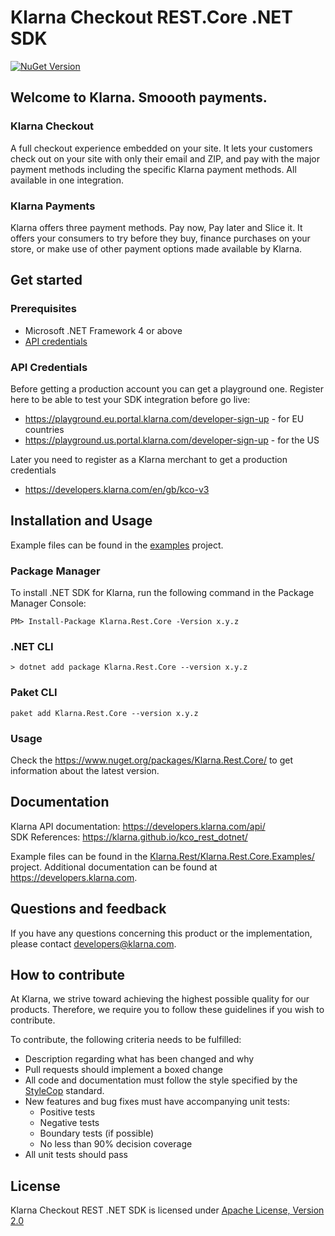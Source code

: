 # Klarna Checkout REST.Core .NET SDK
[![NuGet Version][nuget-shield]](https://www.nuget.org/packages/Klarna.Rest.Core/)

## Welcome to Klarna. Smoooth payments.

### Klarna Checkout
A full checkout experience embedded on your site. It lets your customers check out on your
site with only their email and ZIP, and pay with the major payment methods including the specific
Klarna payment methods. All available in one integration.

### Klarna Payments
Klarna offers three payment methods. Pay now, Pay later and Slice it. It offers your consumers
to try before they buy, finance purchases on your store, or make use of other payment
options made available by Klarna.


## Get started

### Prerequisites
* Microsoft .NET Framework 4 or above
* [API credentials](#api-credentials)


### API Credentials

Before getting a production account you can get a playground one.
Register here to be able to test your SDK integration before go live:

- https://playground.eu.portal.klarna.com/developer-sign-up - for EU countries
- https://playground.us.portal.klarna.com/developer-sign-up - for the US

Later you need to register as a Klarna merchant to get a production credentials

- https://developers.klarna.com/en/gb/kco-v3


## Installation and Usage

Example files can be found in the [examples](Klarna.Rest/Klarna.Rest.Core.Examples) project.

### Package Manager

To install .NET SDK for Klarna, run the following command in the Package Manager Console:

```
PM> Install-Package Klarna.Rest.Core -Version x.y.z
```

### .NET CLI

```
> dotnet add package Klarna.Rest.Core --version x.y.z
```

### Paket CLI

```
paket add Klarna.Rest.Core --version x.y.z

```
### Usage

Check the https://www.nuget.org/packages/Klarna.Rest.Core/ to get information about the latest version.



## Documentation
Klarna API documentation: https://developers.klarna.com/api/  
SDK References: https://klarna.github.io/kco_rest_dotnet/


Example files can be found in the [Klarna.Rest/Klarna.Rest.Core.Examples/](examples) project.
Additional documentation can be found at https://developers.klarna.com.


## Questions and feedback
If you have any questions concerning this product or the implementation,
please contact [developers@klarna.com](mailto:developers@klarna.com).


## How to contribute
At Klarna, we strive toward achieving the highest possible quality for our
products. Therefore, we require you to follow these guidelines if you wish
to contribute.

To contribute, the following criteria needs to be fulfilled:
* Description regarding what has been changed and why
* Pull requests should implement a boxed change
* All code and documentation must follow the style specified by
  the [StyleCop](http://stylecop.codeplex.com/) standard.
* New features and bug fixes must have accompanying unit tests:
    * Positive tests
    * Negative tests
    * Boundary tests (if possible)
    * No less than 90% decision coverage
* All unit tests should pass


## License
Klarna Checkout REST .NET SDK is licensed under
[Apache License, Version 2.0](http://www.apache.org/LICENSE-2.0)

[nuget-shield]: https://img.shields.io/nuget/v/Klarna.Rest.Core.svg?style=flat
